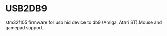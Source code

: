 # USB2DB9
stm32f105 firmware for usb hid device to db9 (Amiga, Atari ST).Mouse and gamepad support.
